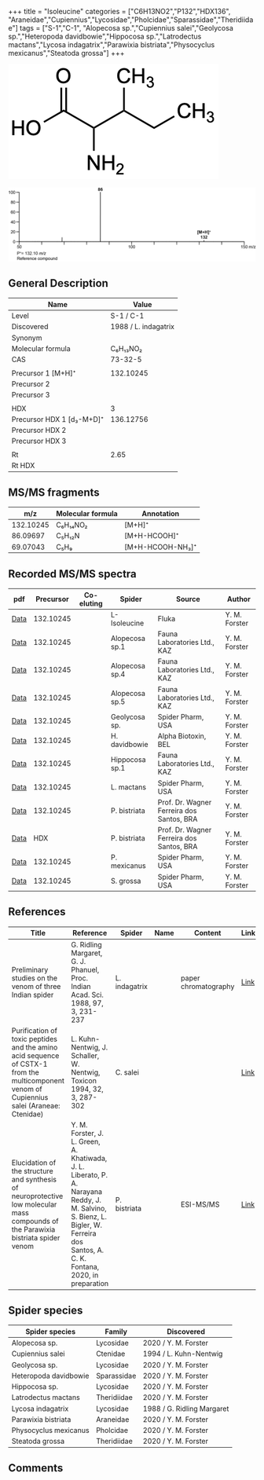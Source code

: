 +++
title = "Isoleucine"
categories = ["C6H13NO2","P132","HDX136",
"Araneidae","Cupiennius","Lycosidae","Pholcidae","Sparassidae","Theridiidae"]
tags = ["S-1","C-1",
"Alopecosa sp.","Cupiennius salei","Geolycosa sp.","Heteropoda davidbowie","Hippocosa sp.","Latrodectus mactans","Lycosa indagatrix","Parawixia bistriata","Physocyclus mexicanus","Steatoda grossa"]
+++

![](/img/Isoleucine.png)

![](/img_MSMS/132_Isoleucine.png)

## General Description

| Name                      | Value                |
|---------------------------|----------------------|
| Level                     | S-1 / C-1                    |
| Discovered                | 1988 / L. indagatrix |
| Synonym                   |                      |
| Molecular formula         | C₆H₁₃NO₂             |
| CAS                       | 73-32-5              |
|                           |                      |
| Precursor 1 [M+H]⁺        | 132.10245            |
| Precursor 2               |                      |
| Precursor 3               |                      |
|                           |                      |
| HDX                       | 3                    |
| Precursor HDX 1 [d₃-M+D]⁺ | 136.12756            |
| Precursor HDX 2           |                      |
| Precursor HDX 3           |                      |
|                           |                      |
| Rt                        | 2.65                 |
| Rt HDX                    |                      |

## MS/MS fragments

| m/z       | Molecular formula | Annotation       |
|-----------|-------------------|------------------|
| 132.10245 | C₆H₁₄NO₂          | [M+H]⁺           |
| 86.09697  | C₅H₁₂N            | [M+H-HCOOH]⁺     |
| 69.07043  | C₅H₉              | [M+H-HCOOH-NH₃]⁺ |

## Recorded MS/MS spectra

| pdf                                 | Precursor | Co-eluting | Spider       | Source | Author        |
|-------------------------------------|-----------|------------|--------------|--------|---------------|
| [Data](/pdf/132_Isoeucine_2-65.pdf) | 132.10245 |           | L-Isoleucine | Fluka  | Y. M. Forster |
| [Data](/pdf/Alopecosa-sp1/132_Isoeucine_Al-sp1.pdf) | 132.10245 |           | Alopecosa sp.1 | Fauna Laboratories Ltd., KAZ | Y. M. Forster |
| [Data](/pdf/Alopecosa-sp4/132_Isoeucine_Al-sp4.pdf) | 132.10245 |           | Alopecosa sp.4 | Fauna Laboratories Ltd., KAZ | Y. M. Forster |
| [Data](/pdf/Alopecosa-sp5/132_Isoeucine_Al-sp5.pdf) | 132.10245 |           | Alopecosa sp.5 | Fauna Laboratories Ltd., KAZ | Y. M. Forster |
| [Data](/pdf/Geolycosa-sp/132_Isoeucine_Ge-sp.pdf) | 132.10245 |           | Geolycosa sp. | Spider Pharm, USA| Y. M. Forster |
| [Data](/pdf/H-davidbowie/132_Isoeucine_Hd.pdf) | 132.10245 |           | H. davidbowie | Alpha Biotoxin, BEL | Y. M. Forster |
| [Data](/pdf/Hippocosa-sp1/132_Isoeucine_Hi-sp1.pdf) | 132.10245 |           | Hippocosa sp.1 | Fauna Laboratories Ltd., KAZ | Y. M. Forster |
| [Data](/pdf/L-mactans/132_Isoeucine_Lm.pdf) | 132.10245 |           | L. mactans | Spider Pharm, USA | Y. M. Forster |
| [Data](/pdf/P-bistriata/132_Isoeucine_Pb.pdf) | 132.10245 |           | P. bistriata | Prof. Dr. Wagner Ferreira dos Santos, BRA | Y. M. Forster |
| [Data](/pdf/P-bistriata/132_Isoeucine_Pb_HDX.pdf) | HDX |           | P. bistriata | Prof. Dr. Wagner Ferreira dos Santos, BRA | Y. M. Forster |
| [Data](/pdf/P-mexicanus/132_Isoeucine_Pm.pdf) | 132.10245 |           | P. mexicanus | Spider Pharm, USA | Y. M. Forster |
| [Data](/pdf/S-grossa/132_Isoeucine_Sg.pdf) | 132.10245 |           | S. grossa | Spider Pharm, USA | Y. M. Forster |

## References

| Title                                                                                                                                      | Reference                                                                        | Spider        | Name | Content              | Link                                                         |
|--------------------------------------------------------------------------------------------------------------------------------------------|----------------------------------------------------------------------------------|---------------|------|----------------------|--------------------------------------------------------------|
| Preliminary studies on the venom of three Indian spider                                                                                    | G. Ridling Margaret, G. J. Phanuel, Proc. Indian Acad. Sci. 1988, 97, 3, 231-237 | L. indagatrix |      | paper chromatography | [Link](https://www.ias.ac.in/article/fulltext/anml/097/03/0231-0237) |
| Purification of toxic peptides and the amino acid sequence of CSTX-1 from the multicomponent venom of Cupiennius salei (Araneae: Ctenidae) | L. Kuhn-Nentwig, J. Schaller, W. Nentwig, Toxicon 1994, 32, 3, 287-302           | C. salei      |      |                      | [Link](https://doi.org/10.1016/0041-0101(94)90082-5)                 |
| Elucidation of the structure and synthesis of neuroprotective low molecular mass compounds of the Parawixia bistriata spider venom      | Y. M. Forster, J. L. Green, A. Khatiwada, J. L. Liberato, P. A. Narayana Reddy, J. M. Salvino, S. Bienz, L. Bigler, W. Ferreira dos Santos, A. C. K. Fontana, 2020, in preparation          | P. bistriata       |      | ESI-MS/MS        | [Link](unknown)     |

## Spider species

| Spider species    | Family    | Discovered                 |
|-------------------|-----------|----------------------------|
| Alopecosa sp. | Lycosidae | 2020 / Y. M. Forster |
| Cupiennius salei  | Ctenidae  | 1994 / L. Kuhn-Nentwig     |
| Geolycosa sp. | Lycosidae | 2020 / Y. M. Forster |
| Heteropoda davidbowie | Sparassidae | 2020 / Y. M. Forster |
| Hippocosa sp. | Lycosidae | 2020 / Y. M. Forster |
| Latrodectus mactans | Theridiidae | 2020 / Y. M. Forster |
| Lycosa indagatrix | Lycosidae | 1988 / G. Ridling Margaret |
| Parawixia bistriata | Araneidae | 2020 / Y. M. Forster |
| Physocyclus mexicanus | Pholcidae | 2020 / Y. M. Forster |
| Steatoda grossa | Theridiidae | 2020 / Y. M. Forster |

## Comments